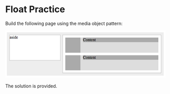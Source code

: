 # Float Practice

Build the following page using the media object pattern:

![Screenshot](screenshot.png)

The solution is provided.

